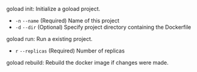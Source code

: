 goload init: Initialize a goload project.

- `-n` `--name` (Required) Name of this project
- `-d` `--dir` (Optional) Specify project directory containing the Dockerfile

goload run: Run a existing project.

- `r` `--replicas` (Required) Number of replicas

goload rebuild: Rebuild the docker image if changes were made.
